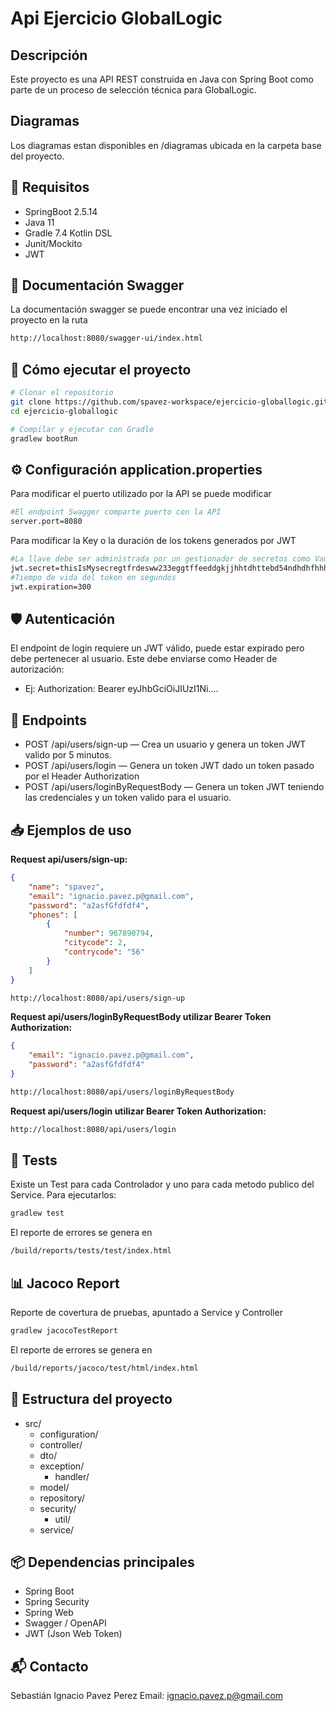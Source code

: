 # Api Ejercicio GlobalLogic

## Descripción
Este proyecto es una API REST construida en Java con Spring Boot como parte de un proceso de selección técnica para GlobalLogic.

## Diagramas
Los diagramas estan disponibles en /diagramas ubicada en la carpeta base del proyecto.

## 📌 Requisitos

- SpringBoot 2.5.14
- Java 11
- Gradle 7.4 Kotlin DSL
- Junit/Mockito
- JWT

## 🧠 Documentación Swagger
La documentación swagger se puede encontrar una vez iniciado el proyecto en la ruta
```bash
http://localhost:8080/swagger-ui/index.html
```

## 🚀 Cómo ejecutar el proyecto

```bash
# Clonar el repositorio
git clone https://github.com/spavez-workspace/ejercicio-globallogic.git
cd ejercicio-globallogic

# Compilar y ejecutar con Gradle
gradlew bootRun
```
## ⚙️ Configuración application.properties
Para modificar el puerto utilizado por la API se puede modificar
```bash
#El endpoint Swagger comparte puerto con la API
server.port=8080
```

Para modificar la Key o la duración de los tokens generados por JWT
```bash
#La llave debe ser administrada por un gestionador de secretos como Vault
jwt.secret=thisIsMysecregtfrdesww233eggtffeeddgkjjhhtdhttebd54ndhdhfhhhshs8877465sbbdd
#Tiempo de vida del token en segundos
jwt.expiration=300
```

## 🛡️ Autenticación
El endpoint de login requiere un JWT válido, puede estar expirado pero debe pertenecer al usuario. Este debe enviarse como Header de autorización:
- Ej: Authorization: Bearer eyJhbGciOiJIUzI1Ni....

## 🔐 Endpoints
- POST /api/users/sign-up — Crea un usuario y genera un token JWT valido por 5 minutos.
- POST /api/users/login — Genera un token JWT dado un token pasado por el Header Authorization
- POST /api/users/loginByRequestBody — Genera un token JWT teniendo las credenciales y un token valido para el usuario.

## 📥 Ejemplos de uso
**Request api/users/sign-up:**

```json
{
    "name": "spavez",
    "email": "ignacio.pavez.p@gmail.com",
    "password": "a2asfGfdfdf4",
    "phones": [
        {
            "number": 967890794,
            "citycode": 2,
            "contrycode": "56"
        }
    ]
}
```
```bash
http://localhost:8080/api/users/sign-up
```

**Request api/users/loginByRequestBody utilizar Bearer Token Authorization:**

```json
{
    "email": "ignacio.pavez.p@gmail.com",
    "password": "a2asfGfdfdf4"
}
```
```bash
http://localhost:8080/api/users/loginByRequestBody
```

**Request api/users/login utilizar Bearer Token Authorization:**

```bash
http://localhost:8080/api/users/login
```

## 🧪 Tests
Existe un Test para cada Controlador y uno para cada metodo publico del Service.
Para ejecutarlos:
```bash
gradlew test
```
El reporte de errores se genera en
```bash
/build/reports/tests/test/index.html
```

## 📊 Jacoco Report
Reporte de covertura de pruebas, apuntado a Service y Controller
```bash
gradlew jacocoTestReport
```
El reporte de errores se genera en
```bash
/build/reports/jacoco/test/html/index.html
```

## 📄 Estructura del proyecto
- src/
  - configuration/ 
  - controller/
  - dto/
  - exception/
    - handler/
  - model/
  - repository/
  - security/
      - util/
  - service/
 
## 📦 Dependencias principales
- Spring Boot
- Spring Security
- Spring Web
- Swagger / OpenAPI
- JWT (Json Web Token)

## 📬 Contacto
Sebastián Ignacio Pavez Perez
Email: ignacio.pavez.p@gmail.com

